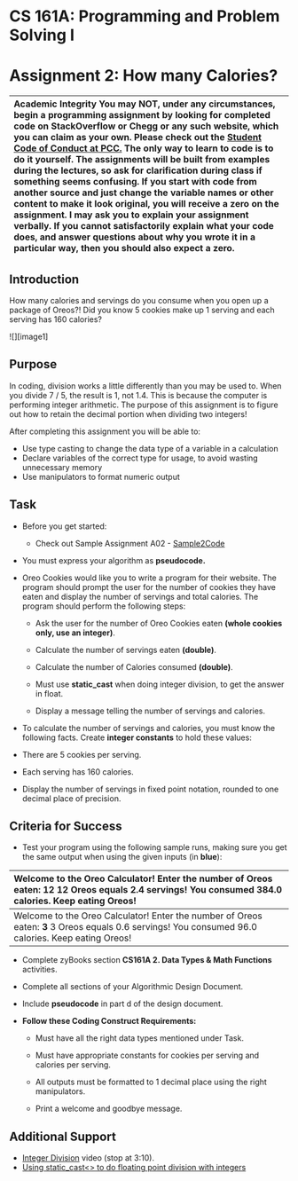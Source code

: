 # **CS 161A: Programming and Problem Solving I**

# Assignment 2: How many Calories?

| Academic Integrity You may NOT, under any circumstances, begin a programming assignment by looking for completed code on StackOverflow or Chegg or any such website, which you can claim as your own.  Please check out the [Student Code of Conduct at PCC.](https://www.pcc.edu/student-conduct/conduct/quick-view-of-policy/) The only way to learn to code is to do it yourself. The assignments will be built from examples during the lectures, so ask for clarification during class if something seems confusing. If you start with code from another source and just change the variable names or other content to make it look original, you will receive a zero on the assignment. I may ask you to explain your assignment verbally. If you cannot satisfactorily explain what your code does, and answer questions about why you wrote it in a particular way, then you should also expect a zero.  |
| :---- |

## Introduction

How many calories and servings do you consume when you open up a package of Oreos?\! Did you know 5 cookies make up 1 serving and each serving has 160 calories?

![][image1]

## Purpose

In coding, division works a little differently than you may be used to. When you divide 7 / 5, the result is 1, not 1.4. This is because the computer is performing integer arithmetic. The purpose of this assignment is to figure out how to retain the decimal portion when dividing two integers\!

After completing this assignment you will be able to:

* Use type casting to change the data type of a variable in a calculation  
* Declare variables of the correct type for usage, to avoid wasting unnecessary memory  
* Use manipulators to format numeric output

## Task

* Before you get started:

  * Check out Sample Assignment A02 \- [Sample2Code](https://github.com/Glen-Sasek-PCC-Instructor/2025-06-22/blob/main/a2-sample.cpp)

* You must express your algorithm as **pseudocode.**

* Oreo Cookies would like you to write a program for their website. The program should prompt the user for the number of cookies they have eaten and display the number of servings and total calories. The program should perform the following steps:

  * Ask the user for the number of Oreo Cookies eaten **(whole cookies only, use an integer)**. 

  * Calculate the number of servings eaten **(double)**. 

  * Calculate the number of Calories consumed **(double)**.

  * Must use **static\_cast** when doing integer division, to get the answer in float.

  * Display a message telling the number of servings and calories.

* To calculate the number of servings and calories, you must know the following facts. Create **integer constants** to hold these values: 

* There are 5 cookies per serving.

* Each serving has 160 calories. 

* Display the number of servings in fixed point notation, rounded to one decimal place of precision. 

## Criteria for Success

* Test your program using the following sample runs, making sure you get the same output when using the given inputs (in **blue**):

| Welcome to the Oreo Calculator\! Enter the number of Oreos eaten: 12  12 Oreos equals 2.4 servings\! You consumed 384.0 calories. Keep eating Oreos\! |
| :---- |
| Welcome to the Oreo Calculator\! Enter the number of Oreos eaten: **3**  3 Oreos equals 0.6 servings\! You consumed 96.0 calories. Keep eating Oreos\! |

* Complete zyBooks section **CS161A 2\. Data Types & Math Functions** activities.

* Complete all sections of your Algorithmic Design Document.

* Include **pseudocode** in part d of the design document.

* **Follow these Coding Construct Requirements:**

  * Must have all the right data types mentioned under Task.

  * Must have appropriate constants for cookies per serving and calories per serving.

  * All outputs must be formatted to 1 decimal place using the right manipulators.

  * Print a welcome and goodbye message.

## Additional Support

* [Integer Division](https://youtu.be/IJMj4hvQ9LM) video (stop at 3:10).  
* [Using static\_cast\<\> to do floating point division with integers](https://www.learncpp.com/cpp-tutorial/arithmetic-operators/)  
